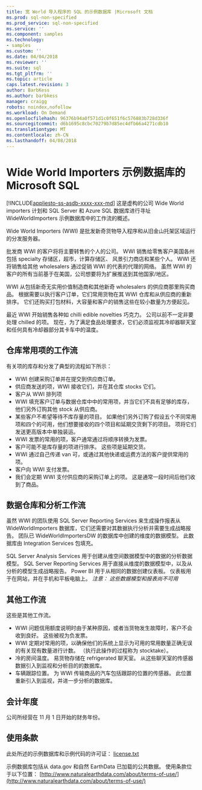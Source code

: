 ```yaml
---
title: 宽 World 导入程序的 SQL 的示例数据库 |Microsoft 文档
ms.prod: sql-non-specified
ms.prod_service: sql-non-specified
ms.service: ''
ms.component: samples
ms.technology:
- samples
ms.custom: ''
ms.date: 04/04/2018
ms.reviewer: ''
ms.suite: sql
ms.tgt_pltfrm: ''
ms.topic: article
caps.latest.revision: 3
author: BarbKess
ms.author: barbkess
manager: craigg
robots: noindex,nofollow
ms.workload: On Demand
ms.openlocfilehash: 96376b94a0f571d1c0f651f6c576883b728d336f
ms.sourcegitcommit: d6b1695c8cbc70279b7d85ec4dfb66a4271cdb10
ms.translationtype: MT
ms.contentlocale: zh-CN
ms.lasthandoff: 04/08/2018
---
```

# <a name="wide-world-importers-sample-databases-for-microsoft-sql"></a>Wide World Importers 示例数据库的 Microsoft SQL
[!INCLUDE[appliesto-ss-asdb-xxxx-xxx-md](../includes/appliesto-ss-asdb-xxxx-xxx-md.md)]
这是虚构的公司 Wide World importers 计划和 SQL Server 和 Azure SQL 数据库进行寻址 WideWorldImporters 示例数据库中的工作流的概述。  

Wide World Importers (WWI) 是批发新奇货物导入程序和从旧金山托架区域运行的分发服务器。

批发商 WWI 的客户将将主要转售的个人的公司。 WWI 销售给零售客户美国各州包括 specialty 存储区，超市，计算存储区、 风景引力商店和某些个人。 WWI 还将销售给其他 wholesalers 通过促销 WWI 的代表的代理的网络。 虽然 WWI 的客户的所有当前基于在美国，公司想要将为扩展推送到其他国家/地区。

WWI 从包括新奇无实用价值制造商和其他新奇 wholesalers 的供应商那里购买商品。 根据需要以执行客户订单，它们常用货物在其 WWI 仓库和从供应商的重新排序。 它们还购买打包材料，大容量和客户的销售这些在较小数量为方便起见。

最近 WWI 开始销售各种如 chilli edible novelties 巧克力。  公司以前不一定非要处理 chilled 的项。 现在，为了满足食品处理要求，它们必须监视其冷却器聊天室和任何具有冷却器部分其卡车中的温度。

## <a name="workflow-for-warehouse-stock-items"></a>仓库常用项的工作流

有关项的库存和分发了典型的流程如下所示：
- WWI 创建采购订单并在提交到供应商订单。
- 供应商发送的项，WWI 接收它们，并在其仓库 stocks 它们。
- 客户从 WWI 排列项
- WWI 填充客户订单与数据仓库中中的常用项，并当它们不具有足够的库存，他们另外订购其他 stock 从供应商。
- 某些客户不希望等待不库存量的项目。 如果他们另外订购了假设五个不同常用项和四个的可用，他们想要接收的四个项目和延期交货剩下的项目。 项将它们发送更高版本中单独装运。
- WWI 发票的常用的项，客户通常通过将顺序转换为发票。
- 客户可能不是库存量的项进行排序。 这些项是延期交货。
- WWI 通过自己传递 van 可，或通过其他快递或运费方法的客户提供常用的项。
- 客户向 WWI 支付发票。
- 我们会定期 WWI 支付供应商的采购订单上的项。 这是通常一段时间后他们收到了商品。

## <a name="data-warehouse-and-analysis-workflow"></a>数据仓库和分析工作流

虽然 WWI 的团队使用 SQL Server Reporting Services 来生成操作报表从 WideWorldImporters 数据库，它们还需要对其数据执行分析并需要生成战略报告。 团队已 WideWorldImportersDW 的数据库中创建的维度的数据模型。 此数据库由 Integration Services 包填充。

SQL Server Analysis Services 用于创建从维空间数据模型中的数据的分析数据模型。 SQL Server Reporting Services 用于直接从维度的数据模型中，以及从分析的模型生成战略报告。 Power BI 用于从相同的数据创建仪表板。 仪表板用于在网站，并在手机和平板电脑上。 *注意： 这些数据模型和报表尚不可用*

## <a name="additional-workflows"></a>其他工作流

这些是其他工作流。
- WWI 问题信用额度说明时由于某种原因，或者当货物发生故障时，客户不会收到良好。 这些被视为负发票。
- WWI 定期对常用的项，以确保他们的系统上显示为可用的常用数量正确无误的有关现有数量进行计数。 （执行此操作的过程称为 stocktake）。
- 冷的房间温度。 易货物存储在 refrigerated 聊天室。 从这些聊天室的传感器数据引入到监视和分析目的的数据库。
- 车辆跟踪位置。 为 WWI 传输商品的汽车包括跟踪的位置的传感器。 此位置重新引入到监视，并进一步分析的数据库。

## <a name="fiscal-year"></a>会计年度

公司所经营在 11 月 1 日开始的财务年份。

## <a name="terms-of-use"></a>使用条款

此处所述的示例数据库和示例代码的许可证： [license.txt](https://github.com/Microsoft/sql-server-samples/blob/master/license.txt)

示例数据库包括从 data.gov 和自然 EarthData 已加载的公共数据。 使用条款位于以下位置： [http://www.naturalearthdata.com/about/terms-of-use/](http://www.naturalearthdata.com/about/terms-of-use/)
